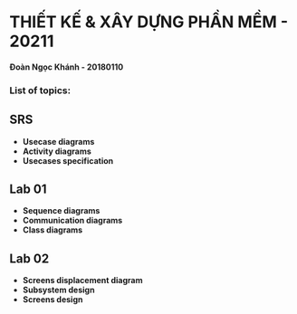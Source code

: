 # THIẾT KẾ & XÂY DỰNG PHẦN MỀM - 20211
<p><h4><b>Đoàn Ngọc Khánh - 20180110<b><h4>
<p><h3>List of topics:<h3><p>
 
## SRS
- Usecase diagrams
- Activity diagrams
- Usecases specification

## Lab 01
- Sequence diagrams
- Communication diagrams
- Class diagrams

## Lab 02
- Screens displacement diagram
- Subsystem design
- Screens design
